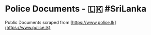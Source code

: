 # Police Documents - 🇱🇰 #SriLanka

Public Documents scraped from [https://www.police.lk](https://www.police.lk)
